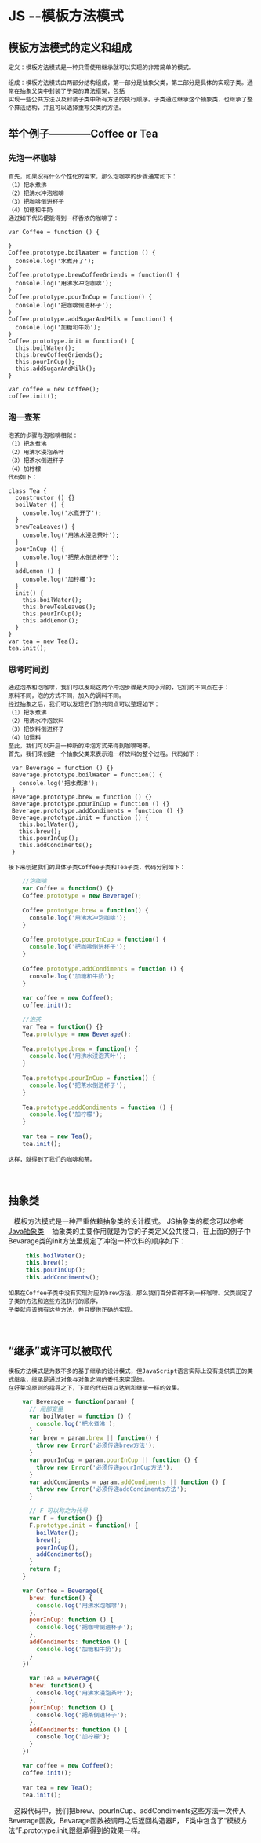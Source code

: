 # JS    --模板方法模式
## 模板方法模式的定义和组成

    定义：模板方法模式是一种只需使用继承就可以实现的非常简单的模式。
    
    组成：模板方法模式由两部分结构组成，第一部分是抽象父类，第二部分是具体的实现子类。通常在抽象父类中封装了子类的算法框架，包括
    实现一些公共方法以及封装子类中所有方法的执行顺序。子类通过继承这个抽象类，也继承了整个算法结构，并且可以选择重写父类的方法。
    
## 举个例子————Coffee or Tea
### 先泡一杯咖啡
    首先，如果没有什么个性化的需求，那么泡咖啡的步骤通常如下：
    （1）把水煮沸
    （2）把沸水冲泡咖啡
    （3）把咖啡倒进杯子
    （4）加糖和牛奶
    通过如下代码便能得到一杯香浓的咖啡了：
    
    var Coffee = function () {
    
    }
    Coffee.prototype.boilWater = function () {
      console.log('水煮开了');
    }
    Coffee.prototype.brewCoffeeGriends = function() {
      console.log('用沸水冲泡咖啡');
    }
    Coffee.prototype.pourInCup = function() {
      console.log('把咖啡倒进杯子');
    }
    Coffee.prototype.addSugarAndMilk = function() {
      console.log('加糖和牛奶');
    }
    Coffee.prototype.init = function() {
      this.boilWater();
      this.brewCoffeeGriends();
      this.pourInCup();
      this.addSugarAndMilk();
    }
    
    var coffee = new Coffee();
    coffee.init();
    
### 泡一壶茶
    泡茶的步骤与泡咖啡相似：
    （1）把水煮沸
    （2）用沸水浸泡茶叶
    （3）把茶水倒进杯子
    （4）加柠檬
    代码如下：
    
    class Tea {
      constructor () {}
      boilWater () {
        console.log('水煮开了');
      }
      brewTeaLeaves() {
        console.log('用沸水浸泡茶叶');
      }
      pourInCup () {
        console.log('把茶水倒进杯子');
      }
      addLemon () {
        console.log('加柠檬');
      }
      init() {
        this.boilWater();
        this.brewTeaLeaves();
        this.pourInCup();
        this.addLemon();
      }
    }
    var tea = new Tea();
    tea.init();
    
### 思考时间到
	通过泡茶和泡咖啡，我们可以发现这两个冲泡步骤是大同小异的，它们的不同点在于：
    原料不同，泡的方式不同，加入的调料不同。
    经过抽象之后，我们可以发现它们的共同点可以整理如下：
    （1）把水煮沸
    （2）用沸水冲泡饮料
    （3）把饮料倒进杯子
    （4）加调料
    至此，我们可以开启一种新的冲泡方式来得到咖啡喝茶。
	首先，我们来创建一个抽象父类来表示泡一杯饮料的整个过程。代码如下：
	
	 var Beverage = function () {}
     Beverage.prototype.boilWater = function() {
       console.log('把水煮沸');
     }
     Beverage.prototype.brew = function () {}
     Beverage.prototype.pourInCup = function () {}
     Beverage.prototype.addCondiments = function () {}
     Beverage.prototype.init = function () {
       this.boilWater();
       this.brew();
       this.pourInCup();
       this.addCondiments();
     }
	 
	接下来创建我们的具体子类Coffee子类和Tea子类，代码分别如下：
	
```javascript
	//泡咖啡
	var Coffee = function() {}
    Coffee.prototype = new Beverage();
    
    Coffee.prototype.brew = function() {
      console.log('用沸水冲泡咖啡');
    }
    
    Coffee.prototype.pourInCup = function() {
      console.log('把咖啡倒进杯子');
    }
    
    Coffee.prototype.addCondiments = function () {
      console.log('加糖和牛奶');
    }
    
    var coffee = new Coffee();
    coffee.init();
```
```javascript
	//泡茶
    var Tea = function() {}
    Tea.prototype = new Beverage();
    
    Tea.prototype.brew = function() {
      console.log('用沸水浸泡茶叶');
    }
    
    Tea.prototype.pourInCup = function() {
      console.log('把茶水倒进杯子');
    }
    
    Tea.prototype.addCondiments = function () {
      console.log('加柠檬');
    }
    
    var tea = new Tea();
    tea.init();
```
	
	这样，就得到了我们的咖啡和茶。
    
## 抽象类
    模板方法模式是一种严重依赖抽象类的设计模式。
	JS抽象类的概念可以参考[Java抽象类](http://www.runoob.com/java/java-abstraction.html)
    抽象类的主要作用就是为它的子类定义公共接口，在上面的例子中Bevarage类的init方法里规定了冲泡一杯饮料的顺序如下：
```javascript
     this.boilWater();
     this.brew();
     this.pourInCup();
     this.addCondiments();
```

	如果在Coffee子类中没有实现对应的brew方法，那么我们百分百得不到一杯咖啡。父类规定了子类的方法和这些方法执行的顺序，
	子类就应该拥有这些方法，并且提供正确的实现。
    
## “继承”或许可以被取代
	模板方法模式是为数不多的基于继承的设计模式，但JavaScript语言实际上没有提供真正的类式继承，继承是通过对象与对象之间的委托来实现的。
	在好莱坞原则的指导之下，下面的代码可以达到和继承一样的效果。
```javascript
    var Beverage = function(param) {
      // 局部变量
      var boilWater = function () {
        console.log('把水煮沸');
      }
      var brew = param.brew || function() {
        throw new Error('必须传递brew方法');
      }
      var pourInCup = param.pourInCup || function () {
        throw new Error('必须传递pourInCup方法');
      }
      var addCondiments = param.addCondiments || function () {
        throw new Error('必须传递addCondiments方法');
      }

      // F 可以称之为代号
      var F = function() {}
      F.prototype.init = function() {
        boilWater();
        brew();
        pourInCup();
        addCondiments();
      }
      return F;
    }

    var Coffee = Beverage({
      brew: function() {
        console.log('用沸水泡咖啡');
      },
      pourInCup: function () {
        console.log('把咖啡倒进杯子');
      },
      addCondiments: function () {
        console.log('加糖和牛奶');
      }
    })
    
      var Tea = Beverage({
      brew: function() {
        console.log('用沸水浸泡茶叶');
      },
      pourInCup: function () {
        console.log('把茶倒进杯子');
      },
      addCondiments: function () {
        console.log('加柠檬');
      }
    })

    var coffee = new Coffee();
    coffee.init();
    
    var tea = new Tea();
    tea.init();
```
    这段代码中，我们把brew、pourInCup、addCondiments这些方法一次传入Beverage函数，Bevarage函数被调用之后返回构造器F，
	F类中包含了“模板方法”F.prototype.init,跟继承得到的效果一样。
    
